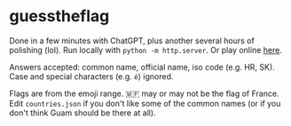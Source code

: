 guesstheflag
============

Done in a few minutes with ChatGPT, plus another several hours of
polishing (lol). Run locally with `python -m http.server`. Or play
online [here](https://flags.myyc.dev).

Answers accepted: common name, official name, iso code (e.g. HR, SK).
Case and special characters (e.g. `é`) ignored.

Flags are from the emoji range. 🇲🇫 may or may not be the flag of France.
Edit `countries.json` if you don't like some of the common names (or if
you don't think Guam should be there at all).
